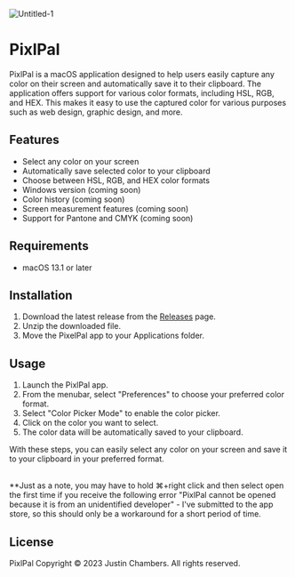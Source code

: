 ![Untitled-1](https://github.com/jjcxdev/PixlPal_free/blob/main/pixlpal_logo_new.png)
<h1>PixlPal</h1>

<p>PixlPal is a macOS application designed to help users easily capture any color on their screen and automatically save it to their clipboard. The application offers support for various color formats, including HSL, RGB, and HEX. This makes it easy to use the captured color for various purposes such as web design, graphic design, and more.</p>

<h2>Features</h2>

<ul>
  <li>Select any color on your screen</li>
  <li>Automatically save selected color to your clipboard</li>
  <li>Choose between HSL, RGB, and HEX color formats</li>
  <li>Windows version (coming soon)</li>
  <li>Color history (coming soon)</li>
  <li>Screen measurement features (coming soon)</li>
  <li>Support for Pantone and CMYK (coming soon)</li>
</ul>

<h2>Requirements</h2>

<ul>
  <li>macOS 13.1 or later</li>
</ul>

<h2>Installation</h2>

<ol>
  <li>Download the latest release from the <a href="https://github.com/jjcxdev/PixlPal_free/releases">Releases</a> page.</li>
  <li>Unzip the downloaded file.</li>
  <li>Move the PixelPal app to your Applications folder.</li>
</ol>

<h2>Usage</h2>

<ol>
  <li>Launch the PixlPal app.</li>
  <li>From the menubar, select "Preferences" to choose your preferred color format.</li>
  <li>Select "Color Picker Mode" to enable the color picker.</li>
  <li>Click on the color you want to select.</li>
  <li>The color data will be automatically saved to your clipboard.</li>
</ol>
<p>With these steps, you can easily select any color on your screen and save it to your clipboard in your preferred format.</p>

<br>**Just as a note, you may have to hold ⌘+right click and then select open the first time if you receive the following error "PixlPal cannot be opened because it is from an unidentified developer" - I've submitted to the app store, so this should only be a workaround for a short period of time.

<h2>License</h2>

<p>PixlPal Copyright © 2023 Justin Chambers. All rights reserved.</p>
